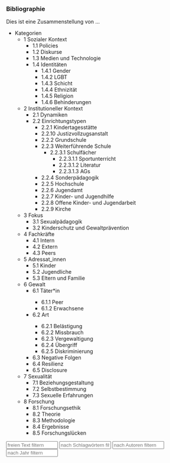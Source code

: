 ### Bibliographie
<p>Dies ist eine Zusammenstellung von ...</p>

<!--<span class="dropdownx"><button class="btn btn-default dropdown-toggle" type="button" data-toggle="dropdown">Kategorien <span class="caret"></span></button> <ul class="dropdown-menu" id="droppit"> </span>-->
<div class="btn-group">
<nav class="btn btn-default dropdown-toggle">
<ul class="cathy">
<li class="cathy"><a class="cathy" onclick="">Kategorien</a>
<ul class="cathy">
<li class="cathy">
<a class="cathy" onclick="showCat('1 Sozialer Kontext')">1 Sozialer Kontext</a>
<ul class="cathy">
<li class="cathy"><a class="cathy final" onclick="showCat('1.1 Policies')">1.1 Policies</a></li>
<li class="cathy"><a class="cathy final" onclick="showCat('1.2 Diskurse')">1.2 Diskurse</a></li>
<li class="cathy"><a class="cathy final" onclick="showCat('1.3 Medien und Technologie')">1.3 Medien und Technologie</a></li>
<li class="cathy"><a class="cathy" onclick="showCat('1.4 Identitäten')">1.4 Identitäten</a>
<ul class="cathy">
<li class="cathy"><a class="cathy final" onclick="showCat('1.4.1 Gender')">1.4.1 Gender</a></li>
<li class="cathy"><a class="cathy final" onclick="showCat('1.4.2 LGBT')">1.4.2 LGBT</a></li>
<li class="cathy"><a class="cathy final" onclick="showCat('1.4.3 Schicht')">1.4.3 Schicht</a></li>
<li class="cathy"><a class="cathy final" onclick="showCat('1.4.4 Ethnizität')">1.4.4 Ethnizität</a></li>
<li class="cathy"><a class="cathy final" onclick="showCat('1.4.5 Religion')">1.4.5 Religion</a></li>
<li class="cathy"><a class="cathy final" onclick="showCat('1.4.6 Behinderungen')">1.4.6 Behinderungen</a></li>
</ul>
</li>
</ul>
</li>
<li class="cathy">
<a class="cathy" onclick="showCat('2 Institutioneller Kontext')">2 Institutioneller Kontext</a>
<ul class="cathy">
<li class="cathy"><a class="cathy final" onclick="showCat('2.1 Dynamiken')">2.1 Dynamiken</a></li>
<li class="cathy"><a class="cathy" onclick="showCat('2.2 Einrichtungstypen')">2.2 Einrichtungstypen</a>
<ul class="cathy">
<li class="cathy"><a class="cathy final" onclick="showCat('2.2.1 Kindertagesstätte')">2.2.1 Kindertagesstätte</a></li>
<li class="cathy"><a class="cathy final" onclick="showCat('2.2.10 Justizvollzugsanstalt')">2.2.10 Justizvollzugsanstalt</a></li>
<li class="cathy"><a class="cathy final" onclick="showCat('2.2.2 Grundschule')">2.2.2 Grundschule</a></li>
<li class="cathy"><a class="cathy" onclick="showCat('2.2.3 Weiterführende Schule')">2.2.3 Weiterführende Schule</a>
<ul class="cathy">
<li class="cathy"><a class="cathy" onclick="showCat('2.2.3.1 Schulfächer')">2.2.3.1 Schulfächer</a>
<ul class="cathy">
<li class="cathy"><a class="cathy final" onclick="showCat('2.2.3.1.1 Sportunterricht')">2.2.3.1.1 Sportunterricht</a></li>
<li class="cathy"><a class="cathy final" onclick="showCat('2.2.3.1.2 Literatur')">2.2.3.1.2 Literatur</a></li>
<li class="cathy"><a class="cathy final" onclick="showCat('2.2.3.1.3 AGs')">2.2.3.1.3 AGs</a></li>
</ul>
</li>
</ul>
</li>
<li class="cathy"><a class="cathy final" onclick="showCat('2.2.4 Sonderpädagogik')">2.2.4 Sonderpädagogik</a></li>
<li class="cathy"><a class="cathy final" onclick="showCat('2.2.5 Hochschule')">2.2.5 Hochschule</a></li>
<li class="cathy"><a class="cathy final" onclick="showCat('2.2.6 Jugendamt')">2.2.6 Jugendamt</a></li>
<li class="cathy"><a class="cathy final" onclick="showCat('2.2.7 Kinder- und Jugendhilfe')">2.2.7 Kinder- und Jugendhilfe</a></li>
<li class="cathy"><a class="cathy final" onclick="showCat('2.2.8 Offene Kinder- und Jugendarbeit')">2.2.8 Offene Kinder- und Jugendarbeit</a></li>
<li class="cathy"><a class="cathy final" onclick="showCat('2.2.9 Kirche')">2.2.9 Kirche</a></li>
</ul>
</li>
</ul>
</li>
<li class="cathy"><a class="cathy" onclick="showCat('3 Fokus')">3 Fokus</a>
<ul class="cathy">
<li class="cathy"><a class="cathy" onclick="showCat('3.1 Sexualpädagogik')">3.1 Sexualpädagogik</a></li>
<li class="cathy"><a class="cathy" onclick="showCat('3.2 Kinderschutz und Gewaltprävention')">3.2 Kinderschutz und Gewaltprävention</a></li>
</ul>
</li>
<li class="cathy"><a class="cathy" onclick="showCat('4 Fachkräfte')">4 Fachkräfte</a>
<ul class="cathy">
<li class="cathy"><a class="cathy final" onclick="showCat('4.1 Intern')">4.1 Intern</a></li>
<li class="cathy"><a class="cathy final" onclick="showCat('4.2 Extern')">4.2 Extern</a></li>
<li class="cathy"><a class="cathy final" onclick="showCat('4.3 Peers')">4.3 Peers</a></li>
</ul>
</li>
<li class="cathy">
<a class="cathy" onclick="showCat('5 Adressat_innen')">5 Adressat_innen</a>
<ul class="cathy">
<li class="cathy"><a class="cathy final" onclick="showCat('5.1 Kinder')">5.1 Kinder</a></li>
<li class="cathy"><a class="cathy final" onclick="showCat('5.2 Jugendliche')">5.2 Jugendliche</a></li>
<li class="cathy"><a class="cathy final" onclick="showCat('5.3 Eltern und Familie')">5.3 Eltern und Familie</a></li>
</ul>
</li>
<li class="cathy"><a class="cathy" onclick="showCat('6 Gewalt')">6 Gewalt</a>
<ul class="cathy">
<li class="cathy"><a class="cathy" onclick="showCat('6.1 Täter*in')">6.1 Täter*in</a></li>
<ul class="cathy">
<li class="cathy"><a class="cathy final" onclick="showCat('6.1.1 Peer')">6.1.1 Peer</a></li>
<li class="cathy"><a class="cathy final" onclick="showCat('6.1.2 Erwachsene')">6.1.2 Erwachsene</a></li>
</ul>
<li class="cathy"><a class="cathy" onclick="showCat('6.2 Art')">6.2 Art</a></li>
<ul class="cathy">
<li class="cathy"><a class="cathy final" onclick="showCat('6.2.1 Belästigung')">6.2.1 Belästigung</a></li>
<li class="cathy"><a class="cathy final" onclick="showCat('6.2.2 Missbrauch')">6.2.2 Missbrauch</a></li>
<li class="cathy"><a class="cathy final" onclick="showCat('6.2.3 Vergewaltigung')">6.2.3 Vergewaltigung</a></li>
<li class="cathy"><a class="cathy final" onclick="showCat('6.2.4 Übergriff')">6.2.4 Übergriff</a></li>
<li class="cathy"><a class="cathy final" onclick="showCat('6.2.5 Diskriminierung')">6.2.5 Diskriminierung</a></li>
</ul>
<li class="cathy"><a class="cathy final" onclick="showCat('6.3 Negative Folgen')">6.3 Negative Folgen</a></li>
<li class="cathy"><a class="cathy final" onclick="showCat('6.4 Resilienz')">6.4 Resilienz</a></li>
<li class="cathy"><a class="cathy final" onclick="showCat('6.5 Disclosure')">6.5 Disclosure</a></li>
</ul>
</li>
<li class="cathy"><a class="cathy" onclick="showCat('7 Sexualität')">7 Sexualität</a>
<ul class="cathy">
<li class="cathy"><a class="cathy final" onclick="showCat('7.1 Beziehungsgestaltung')">7.1 Beziehungsgestaltung</a></li>
<li class="cathy"><a class="cathy final" onclick="showCat('7.2 Selbstbestimmung')">7.2 Selbstbestimmung</a></li>
<li class="cathy"><a class="cathy final" onclick="showCat('7.3 Sexuelle Erfahrungen')">7.3 Sexuelle Erfahrungen</a></li>
</ul>
</li>
<li class="cathy">
<a class="cathy" onclick="showCat('8 Forschung')">8 Forschung</a>
<ul class="cathy">
<li class="cathy"><a class="cathy final" onclick="showCat('8.1 Forschungsethik')">8.1 Forschungsethik</a></li>
<li class="cathy"><a class="cathy final" onclick="showCat('8.2 Theorie')">8.2 Theorie</a></li>
<li class="cathy"><a class="cathy final" onclick="showCat('8.3 Methodologie')">8.3 Methodologie</a></li>
<li class="cathy"><a class="cathy final" onclick="showCat('8.4 Ergebnisse')">8.4 Ergebnisse</a></li>
<li class="cathy"><a class="cathy final" onclick="showCat('8.5 Forschungslücken')">8.5 Forschungslücken</a></li>
</ul>
</li>
</ul>
</li>
</ul>
</nav>
<input type="text" class="form-control textfield" style="width:140px;display:inline" onkeyup="filter('freetext');" id="freetext" placeholder="freien Text filtern" />
<input type="text" class="form-control textfield" style="width:140px;display:inline" id="keyword" placeholder="nach Schlagwörtern filtern" />
<input type="text" class="form-control textfield" style="width:140px;display:inline" onkeyup="filter('author');" id="author" placeholder="nach Autoren filtern" />
<input type="text" class="form-control textfield" style="width:140px;display:inline" onkeyup="filter('year');" id="year" placeholder="nach Jahr filtern" /></div>

<div id="bibliography"></div>
